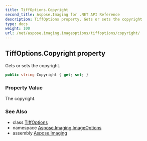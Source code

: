 ```yaml
---
title: TiffOptions.Copyright
second_title: Aspose.Imaging for .NET API Reference
description: TiffOptions property. Gets or sets the copyright
type: docs
weight: 100
url: /net/aspose.imaging.imageoptions/tiffoptions/copyright/
---
```

## TiffOptions.Copyright property

Gets or sets the copyright.

```csharp
public string Copyright { get; set; }
```

### Property Value

The copyright.

### See Also

* class [TiffOptions](../)
* namespace [Aspose.Imaging.ImageOptions](../../tiffoptions/)
* assembly [Aspose.Imaging](../../../)


